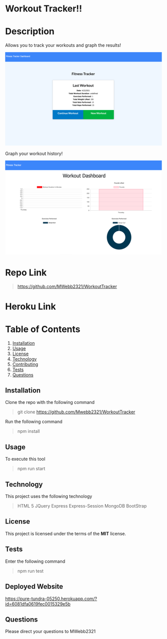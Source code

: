 # Workout Tracker!!

# Description

Allows you to track your workouts and graph the results!

<img width="927" alt="image" src="/FitnessTracker.png">

Graph your workout history!

<img width="928" alt="image" src="/FTDashboard.png">

# Repo Link

> https://github.com/MWebb2321/WorkoutTracker

# Heroku Link

>

# Table of Contents

1. [Installation](##Installation)
2. [Usage](##Usage)
3. [License](##License)
4. [Technology](##Technology)
5. [Contributing](##Contributing)
6. [Tests](##Tests)
7. [Questions](##Questions)

## Installation

Clone the repo with the following command

> git clone https://github.com/Mwebb2321/WorkoutTracker

Run the following command

> npm install

## Usage

To execute this tool

> npm run start

## Technology

This project uses the following technology

> HTML 5
> JQuery
> Express
> Express-Session
> MongoDB
> BootStrap

## License

This project is licensed under the terms of the **MIT** license.

## Tests

Enter the following command

> npm run test

## Deployed Website

https://pure-tundra-05250.herokuapp.com/?id=6081dfa0619fec0015329e5b

## Questions

Please direct your questions to MWebb2321

